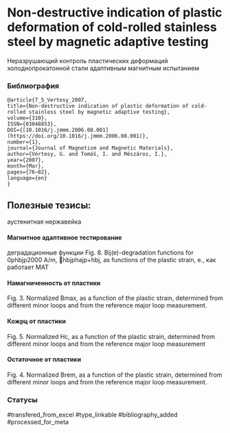 # Non-destructive indication of plastic deformation of cold-rolled stainless steel by magnetic adaptive testing

Неразрушающий контроль пластических деформаций холоднопрокатонной стали адаптивным магнитным испытанием

### Библиография
```
@article{7_5_Vertesy_2007,
title={Non-destructive indication of plastic deformation of cold-rolled stainless steel by magnetic adaptive testing},
volume={310},
ISSN={03048853},
DOI={[10.1016/j.jmmm.2006.08.001](https://doi.org/10.1016/j.jmmm.2006.08.001)},
number={1},
journal={Journal of Magnetism and Magnetic Materials},
author={Vértesy, G. and Tomáš, I. and Mészáros, I.},
year={2007},
month={Mar},
pages={76–82},
language={en}
}
```

## Полезные тезисы:
аустенитная нержавейка
#### Магнитное адаптивное тестирование
деградационные функции Fig. 8. Bij(e)-degradation functions for 0phbjp2000 A/m, hbjphajp+hbj,
as functions of the plastic strain, e., как работает МАТ

#### Намагниченность от пластики
Fig. 3. Normalized Bmax, as a function of the plastic strain, determined
from different minor loops and from the reference major loop measurement.

#### Кожрц от пластики
Fig. 5. Normalized Hc, as a function of the plastic strain, determined from
different minor loops and from the reference major loop measurement

#### Остаточное от пластики
Fig. 4. Normalized Brem, as a function of the plastic strain, determined
from different minor loops and from the reference major loop measurement.



### Статусы
#transfered_from_excel 
#type_linkable 
#bibliography_added
#processed_for_meta
